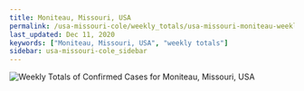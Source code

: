 ```yaml
---
title: Moniteau, Missouri, USA
permalink: /usa-missouri-cole/weekly_totals/usa-missouri-moniteau-weekly_totals.html
last_updated: Dec 11, 2020
keywords: ["Moniteau, Missouri, USA", "weekly totals"]
sidebar: usa-missouri-cole_sidebar
---
```


![Weekly Totals of Confirmed Cases for Moniteau, Missouri, USA](/covid_tracker/images/graphs/usa-missouri-moniteau-weekly_totals_graph.png)
